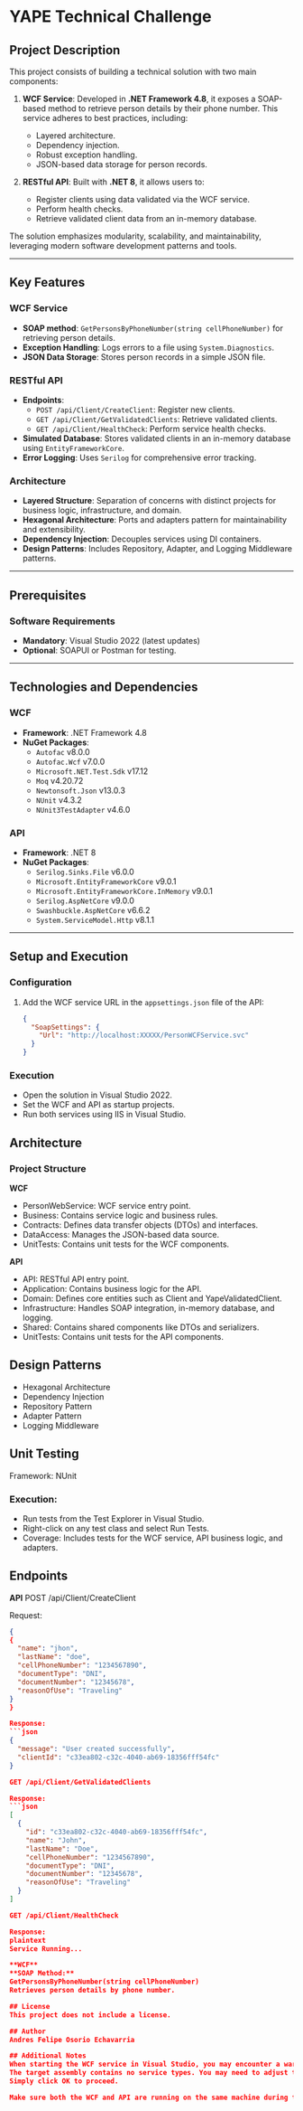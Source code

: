 # YAPE Technical Challenge

## Project Description
This project consists of building a technical solution with two main components:

1. **WCF Service**: Developed in **.NET Framework 4.8**, it exposes a SOAP-based method to retrieve person details by their phone number. This service adheres to best practices, including:
   - Layered architecture.
   - Dependency injection.
   - Robust exception handling.
   - JSON-based data storage for person records.

2. **RESTful API**: Built with **.NET 8**, it allows users to:
   - Register clients using data validated via the WCF service.
   - Perform health checks.
   - Retrieve validated client data from an in-memory database.

The solution emphasizes modularity, scalability, and maintainability, leveraging modern software development patterns and tools.

---

## Key Features

### WCF Service
- **SOAP method**: `GetPersonsByPhoneNumber(string cellPhoneNumber)` for retrieving person details.
- **Exception Handling**: Logs errors to a file using `System.Diagnostics`.
- **JSON Data Storage**: Stores person records in a simple JSON file.

### RESTful API
- **Endpoints**:
  - `POST /api/Client/CreateClient`: Register new clients.
  - `GET /api/Client/GetValidatedClients`: Retrieve validated clients.
  - `GET /api/Client/HealthCheck`: Perform service health checks.
- **Simulated Database**: Stores validated clients in an in-memory database using `EntityFrameworkCore`.
- **Error Logging**: Uses `Serilog` for comprehensive error tracking.

### Architecture
- **Layered Structure**: Separation of concerns with distinct projects for business logic, infrastructure, and domain.
- **Hexagonal Architecture**: Ports and adapters pattern for maintainability and extensibility.
- **Dependency Injection**: Decouples services using DI containers.
- **Design Patterns**: Includes Repository, Adapter, and Logging Middleware patterns.

---

## Prerequisites

### Software Requirements
- **Mandatory**: Visual Studio 2022 (latest updates)
- **Optional**: SOAPUI or Postman for testing.

---

## Technologies and Dependencies

### WCF
- **Framework**: .NET Framework 4.8
- **NuGet Packages**:
  - `Autofac` v8.0.0
  - `Autofac.Wcf` v7.0.0
  - `Microsoft.NET.Test.Sdk` v17.12
  - `Moq` v4.20.72
  - `Newtonsoft.Json` v13.0.3
  - `NUnit` v4.3.2
  - `NUnit3TestAdapter` v4.6.0

### API
- **Framework**: .NET 8
- **NuGet Packages**:
  - `Serilog.Sinks.File` v6.0.0
  - `Microsoft.EntityFrameworkCore` v9.0.1
  - `Microsoft.EntityFrameworkCore.InMemory` v9.0.1
  - `Serilog.AspNetCore` v9.0.0
  - `Swashbuckle.AspNetCore` v6.6.2
  - `System.ServiceModel.Http` v8.1.1

---

## Setup and Execution

### Configuration
1. Add the WCF service URL in the `appsettings.json` file of the API:
   ```json
   {
     "SoapSettings": {
       "Url": "http://localhost:XXXXX/PersonWCFService.svc"
     }
   }

### Execution
 - Open the solution in Visual Studio 2022.
 - Set the WCF and API as startup projects.
 - Run both services using IIS in Visual Studio.

## Architecture
### Project Structure
**WCF**
 - PersonWebService: WCF service entry point.
 - Business: Contains service logic and business rules.
 - Contracts: Defines data transfer objects (DTOs) and interfaces.
 - DataAccess: Manages the JSON-based data source.
 - UnitTests: Contains unit tests for the WCF components.

**API**
 - API: RESTful API entry point.
 - Application: Contains business logic for the API.
 - Domain: Defines core entities such as Client and YapeValidatedClient.
 - Infrastructure: Handles SOAP integration, in-memory database, and logging.
 - Shared: Contains shared components like DTOs and serializers.
 - UnitTests: Contains unit tests for the API components.

## Design Patterns
 - Hexagonal Architecture
 - Dependency Injection
 - Repository Pattern
 - Adapter Pattern
 - Logging Middleware

## Unit Testing
Framework: NUnit
### Execution:
 - Run tests from the Test Explorer in Visual Studio.
 - Right-click on any test class and select Run Tests.
 - Coverage: Includes tests for the WCF service, API business logic, and adapters.

## Endpoints
**API**
POST /api/Client/CreateClient

Request:
```json
{
{
  "name": "jhon",
  "lastName": "doe",
  "cellPhoneNumber": "1234567890",
  "documentType": "DNI",
  "documentNumber": "12345678",
  "reasonOfUse": "Traveling"
}
}

Response:
```json
{
  "message": "User created successfully",
  "clientId": "c33ea802-c32c-4040-ab69-18356fff54fc"
}

GET /api/Client/GetValidatedClients

Response:
```json
[
  {
    "id": "c33ea802-c32c-4040-ab69-18356fff54fc",
    "name": "John",
    "lastName": "Doe",
    "cellPhoneNumber": "1234567890",
    "documentType": "DNI",
    "documentNumber": "12345678",
    "reasonOfUse": "Traveling"
  }
]

GET /api/Client/HealthCheck

Response:
plaintext
Service Running...

**WCF**
**SOAP Method:**
GetPersonsByPhoneNumber(string cellPhoneNumber)
Retrieves person details by phone number.

## License
This project does not include a license.

## Author
Andres Felipe Osorio Echavarria

## Additional Notes
When starting the WCF service in Visual Studio, you may encounter a warning:
The target assembly contains no service types. You may need to adjust the code access security policy of this assembly.
Simply click OK to proceed.

Make sure both the WCF and API are running on the same machine during testing.
